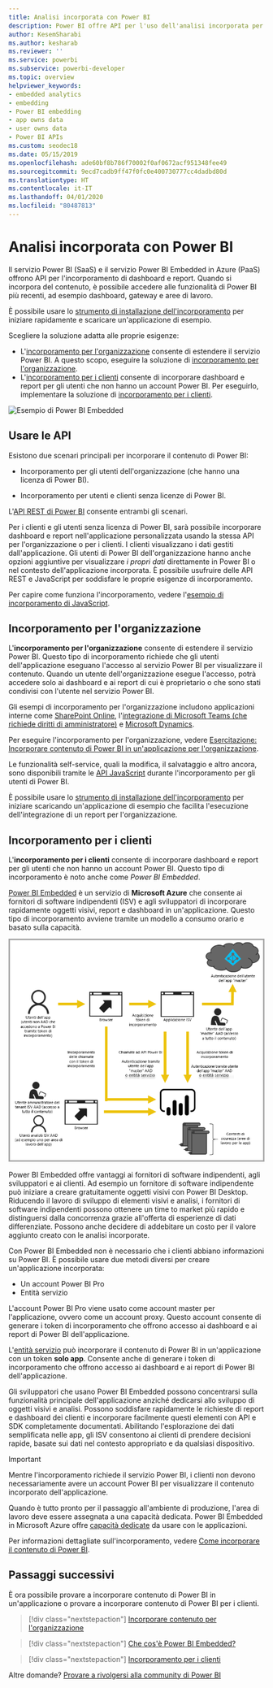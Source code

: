 ```yaml
---
title: Analisi incorporata con Power BI
description: Power BI offre API per l'uso dell'analisi incorporata per dashboard e report nelle applicazioni. Informazioni sull'incorporamento con Power BI, sia in ambiente PaaS che in ambiente SaaS, tramite software di analisi incorporata, strumenti di analisi incorporata o strumenti di business intelligence incorporata.
author: KesemSharabi
ms.author: kesharab
ms.reviewer: ''
ms.service: powerbi
ms.subservice: powerbi-developer
ms.topic: overview
helpviewer_keywords:
- embedded analytics
- embedding
- Power BI embedding
- app owns data
- user owns data
- Power BI APIs
ms.custom: seodec18
ms.date: 05/15/2019
ms.openlocfilehash: ade60bf8b786f70002f0af0672acf951348fee49
ms.sourcegitcommit: 9ecd7cadb9ff47f0fc0e400730777cc4dadbd80d
ms.translationtype: HT
ms.contentlocale: it-IT
ms.lasthandoff: 04/01/2020
ms.locfileid: "80487813"
---
```

# <a name="embedded-analytics-with-power-bi"></a>Analisi incorporata con Power BI

Il servizio Power BI (SaaS) e il servizio Power BI Embedded in Azure (PaaS) offrono API per l'incorporamento di dashboard e report. Quando si incorpora del contenuto, è possibile accedere alle funzionalità di Power BI più recenti, ad esempio dashboard, gateway e aree di lavoro.

È possibile usare lo [strumento di installazione dell'incorporamento](https://aka.ms/embedsetup) per iniziare rapidamente e scaricare un'applicazione di esempio.

Scegliere la soluzione adatta alle proprie esigenze:

* L'[incorporamento per l'organizzazione](embedding.md#embedding-for-your-organization) consente di estendere il servizio Power BI. A questo scopo, eseguire la soluzione di [incorporamento per l'organizzazione](https://aka.ms/embedsetup/UserOwnsData).
* L'[incorporamento per i clienti](embedding.md#embedding-for-your-customers) consente di incorporare dashboard e report per gli utenti che non hanno un account Power BI. Per eseguirlo, implementare la soluzione di [incorporamento per i clienti](https://aka.ms/embedsetup/AppOwnsData).

![Esempio di Power BI Embedded](media/embedding/what-can-you-do-02.png)

## <a name="use-apis"></a>Usare le API

Esistono due scenari principali per incorporare il contenuto di Power BI:
- Incorporamento per gli utenti dell'organizzazione (che hanno una licenza di Power BI). 
 
- Incorporamento per utenti e clienti senza licenze di Power BI. 

L'[API REST di Power BI](https://docs.microsoft.com/rest/api/power-bi/) consente entrambi gli scenari.

Per i clienti e gli utenti senza licenza di Power BI, sarà possibile incorporare dashboard e report nell'applicazione personalizzata usando la stessa API per l'organizzazione o per i clienti. I clienti visualizzano i dati gestiti dall'applicazione. Gli utenti di Power BI dell'organizzazione hanno anche opzioni aggiuntive per visualizzare *i propri dati* direttamente in Power BI o nel contesto dell'applicazione incorporata. È possibile usufruire delle API REST e JavaScript per soddisfare le proprie esigenze di incorporamento.

Per capire come funziona l'incorporamento, vedere l'[esempio di incorporamento di JavaScript](https://microsoft.github.io/PowerBI-JavaScript/demo/).

## <a name="embedding-for-your-organization"></a>Incorporamento per l'organizzazione

L'**incorporamento per l'organizzazione** consente di estendere il servizio Power BI. Questo tipo di incorporamento richiede che gli utenti dell'applicazione eseguano l'accesso al servizio Power BI per visualizzare il contenuto. Quando un utente dell'organizzazione esegue l'accesso, potrà accedere solo ai dashboard e ai report di cui è proprietario o che sono stati condivisi con l'utente nel servizio Power BI.

Gli esempi di incorporamento per l'organizzazione includono applicazioni interne come [SharePoint Online](https://powerbi.microsoft.com/blog/integrate-power-bi-reports-in-sharepoint-online/), l'[integrazione di Microsoft Teams (che richiede diritti di amministratore)](https://powerbi.microsoft.com/blog/power-bi-teams-up-with-microsoft-teams/) e [Microsoft Dynamics](https://docs.microsoft.com/dynamics365/customer-engagement/basics/add-edit-power-bi-visualizations-dashboard).

Per eseguire l'incorporamento per l'organizzazione, vedere [Esercitazione: Incorporare contenuto di Power BI in un'applicazione per l'organizzazione](embed-sample-for-your-organization.md).

Le funzionalità self-service, quali la modifica, il salvataggio e altro ancora, sono disponibili tramite le [API JavaScript](https://github.com/Microsoft/PowerBI-JavaScript) durante l'incorporamento per gli utenti di Power BI.

È possibile usare lo [strumento di installazione dell'incorporamento](https://aka.ms/embedsetup/UserOwnsData) per iniziare scaricando un'applicazione di esempio che facilita l'esecuzione dell'integrazione di un report per l'organizzazione.

## <a name="embedding-for-your-customers"></a>Incorporamento per i clienti

L'**incorporamento per i clienti** consente di incorporare dashboard e report per gli utenti che non hanno un account Power BI. Questo tipo di incorporamento è noto anche come *Power BI Embedded*.

[Power BI Embedded](azure-pbie-what-is-power-bi-embedded.md) è un servizio di **Microsoft Azure** che consente ai fornitori di software indipendenti (ISV) e agli sviluppatori di incorporare rapidamente oggetti visivi, report e dashboard in un'applicazione. Questo tipo di incorporamento avviene tramite un modello a consumo orario e basato sulla capacità.

![Flusso di incorporamento per l'incorporamento per i clienti](media/embedding/powerbi-embed-flow.png)

Power BI Embedded offre vantaggi ai fornitori di software indipendenti, agli sviluppatori e ai clienti. Ad esempio un fornitore di software indipendente può iniziare a creare gratuitamente oggetti visivi con Power BI Desktop. Riducendo il lavoro di sviluppo di elementi visivi e analisi, i fornitori di software indipendenti possono ottenere un time to market più rapido e distinguersi dalla concorrenza grazie all'offerta di esperienze di dati differenziate. Possono anche decidere di addebitare un costo per il valore aggiunto creato con le analisi incorporate.

Con Power BI Embedded non è necessario che i clienti abbiano informazioni su Power BI. È possibile usare due metodi diversi per creare un'applicazione incorporata:
- Un account Power BI Pro 
- Entità servizio 

L'account Power BI Pro viene usato come account master per l'applicazione, ovvero come un account proxy. Questo account consente di generare i token di incorporamento che offrono accesso ai dashboard e ai report di Power BI dell'applicazione.

L'[entità servizio](embed-service-principal.md) può incorporare il contenuto di Power BI in un'applicazione con un token **solo app**. Consente anche di generare i token di incorporamento che offrono accesso ai dashboard e ai report di Power BI dell'applicazione.

Gli sviluppatori che usano Power BI Embedded possono concentrarsi sulla funzionalità principale dell'applicazione anziché dedicarsi allo sviluppo di oggetti visivi e analisi. Possono soddisfare rapidamente le richieste di report e dashboard dei clienti e incorporare facilmente questi elementi con API e SDK completamente documentati. Abilitando l'esplorazione dei dati semplificata nelle app, gli ISV consentono ai clienti di prendere decisioni rapide, basate sui dati nel contesto appropriato e da qualsiasi dispositivo.

> [!IMPORTANT]
> Mentre l'incorporamento richiede il servizio Power BI, i clienti non devono necessariamente avere un account Power BI per visualizzare il contenuto incorporato dell'applicazione. 

Quando è tutto pronto per il passaggio all'ambiente di produzione, l'area di lavoro deve essere assegnata a una capacità dedicata. Power BI Embedded in Microsoft Azure offre [capacità dedicate](azure-pbie-create-capacity.md) da usare con le applicazioni.

Per informazioni dettagliate sull'incorporamento, vedere [Come incorporare il contenuto di Power BI](embed-sample-for-customers.md).

## <a name="next-steps"></a>Passaggi successivi

È ora possibile provare a incorporare contenuto di Power BI in un'applicazione o provare a incorporare contenuto di Power BI per i clienti.

> [!div class="nextstepaction"]
> [Incorporare contenuto per l'organizzazione](embed-sample-for-your-organization.md)

> [!div class="nextstepaction"]
> [Che cos'è Power BI Embedded?](azure-pbie-what-is-power-bi-embedded.md)

> [!div class="nextstepaction"]
>[Incorporamento per i clienti](embed-sample-for-customers.md)

Altre domande? [Provare a rivolgersi alla community di Power BI](https://community.powerbi.com/)
